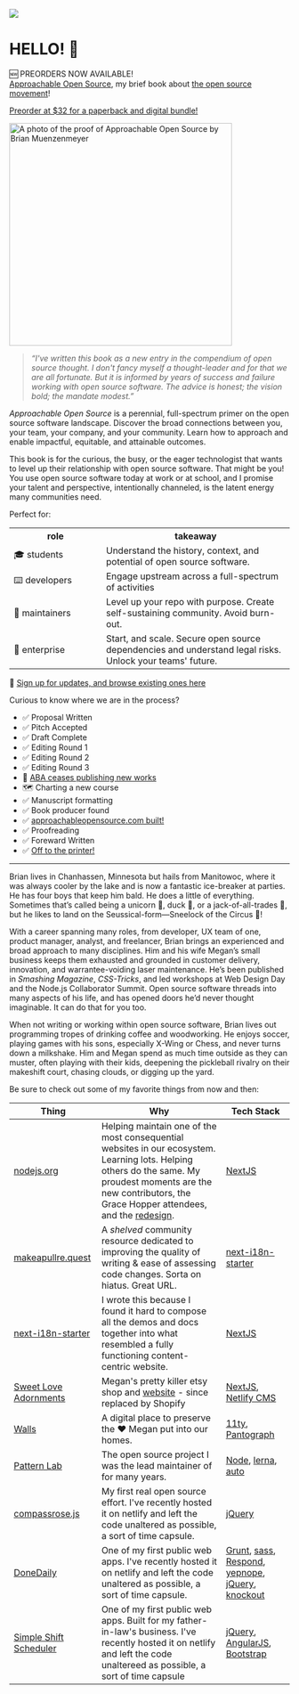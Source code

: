 ![](https://brianmuenzenmeyer.com/favicon-32x32.png) 

# HELLO! 👋

<p>
 🆕 PREORDERS NOW AVAILABLE!<br/>
 <a href="https://approachableopensource.com/" target="_blank">Approachable Open Source</a>, my brief book about <a href="https://brianmuenzenmeyer.com/hubs/opensource/" target="_blank">the open source movement</a>!<br/>
 </p>

<p>
  <a href="https://2b7cef-ac.myshopify.com/products/approachable-open-source-paperback-ebook-bundle" class="book__signup">Preorder at $32 for a paperback and digital bundle!</a>
</p>

<img src="https://brianmuenzenmeyer.com/img/aos-proof.jpg" alt="A photo of the proof of Approachable Open Source by Brian Muenzenmeyer" width="400"/>

> _“I've written this book as a new entry in the compendium of open source thought. I don't fancy myself a thought-leader and for that we are all fortunate. But it is informed by years of success and failure working with open source software. The advice is honest; the vision bold; the mandate modest.”_

<em>Approachable Open Source</em> is a perennial, full-spectrum primer on the open source software landscape. Discover the broad connections between you, your team, your company, and your community. Learn how to approach and enable impactful, equitable, and attainable outcomes.

This book is for the curious, the busy, or the eager technologist that wants to level up their relationship with open source software. That might be you! You use open source software today at work or at school, and I promise your talent and perspective, intentionally channeled, is the latent energy many communities need.

Perfect for:

<table>
  <tr>
    <th style="width: 150px;">role</th>
    <th>takeaway</th>
  </tr>
  <tr>
    <td>🎓 students</td>
    <td>Understand the history, context, and potential of open source software.</td>
  </tr>
  <tr>
    <td>⌨️ developers</td>
    <td>Engage upstream across a full-spectrum of activities</td>
  </tr>
  <tr>
    <td>🔧 maintainers</td>
    <td>Level up your repo with purpose. Create self-sustaining community. Avoid burn-out.</td>
  </tr>
  <tr>
    <td>💼 enterprise</td>
    <td>Start, and scale. Secure open source dependencies and understand legal risks. Unlock your teams' future.</td>
  </tr>
</table>

📗 [Sign up for updates, and browse existing ones here](https://brianmuenzenmeyer.com/book/)

Curious to know where we are in the process?

- ✅ Proposal Written
- ✅ Pitch Accepted
- ✅ Draft Complete
- ✅ Editing Round 1
- ✅ Editing Round 2
- ✅ Editing Round 3
- 🛑 [ABA ceases publishing new works](https://brianmuenzenmeyer.com/posts/2024-open-source-open-doors/)
- 🗺️ Charting a new course
- ✅ Manuscript formatting
- ✅ Book producer found
- ✅ <a href="https://approachableopensource.com">approachableopensource.com built!</a></li>
- ✅ Proofreading
- ✅ Foreward Written
- ✅ <a href="https://brianmuenzenmeyer.com/posts/2024-approachable-open-source/">Off to the printer!</a>

---

Brian lives in Chanhassen, Minnesota but hails from Manitowoc, where it was always cooler by the lake and is now a fantastic ice-breaker at parties. He has four boys that keep him bald. He does a little of everything. Sometimes that’s called being a unicorn 🦄, duck 🦆, or a jack-of-all-trades 🧰, but he likes to land on the Seussical-form—Sneelock of the Circus 🎪!

With a career spanning many roles, from developer, UX team of one, product manager, analyst, and freelancer, Brian brings an experienced and broad approach to many disciplines. Him and his wife Megan’s small business keeps them exhausted and grounded in customer delivery, innovation, and warrantee-voiding laser maintenance. He’s been published in _Smashing Magazine_, _CSS-Tricks_, and led workshops at Web Design Day and the Node.js Collaborator Summit. Open source software threads into many aspects of his life, and has opened doors he’d never thought imaginable. It can do that for you too.

When not writing or working within open source software, Brian lives out programming tropes of drinking coffee and woodworking. He enjoys soccer, playing games with his sons, especially X-Wing or Chess, and never turns down a milkshake. Him and Megan spend as much time outside as they can muster, often playing with their kids, deepening the pickleball rivalry on their makeshift court, chasing clouds, or digging up the yard.

Be sure to check out some of my favorite things from now and then:

| Thing | Why | Tech Stack | 
| - | - | - |
| [nodejs.org](https://nodejs.org) | Helping maintain one of the most consequential websites in our ecosystem. Learning lots. Helping others do the same. My proudest moments are the new contributors, the Grace Hopper attendees, and the [redesign](https://nodejs.org/en/blog/announcements/diving-into-the-nodejs-website-redesign). | [NextJS](https://nextjs.org/) |
| [makeapullre.quest](https://www.makeapullre.quest/) | A _shelved_ community resource dedicated to improving the quality of writing & ease of assessing code changes. Sorta on hiatus. Great URL. | [next-i18n-starter](https://github.com/bmuenzenmeyer/next-i18n-starter) | 
| [next-i18n-starter](https://github.com/bmuenzenmeyer/next-i18n-starter) | I wrote this because I found it hard to compose all the demos and docs together into what resembled a fully functioning content-centric website. | [NextJS](https://nextjs.org/) | 
| [Sweet Love Adornments](https://sweetloveadornments.etsy.com) | Megan's pretty killer etsy shop and [website](https://www.sweetloveadornments.com/) - since replaced by Shopify | [NextJS](https://nextjs.org/), [Netlify CMS](https://www.netlifycms.org/) |
| [Walls](https://brianmuenzenmeyer.com/walls/) | A digital place to preserve the ❤️ Megan put into our homes. | [11ty](https://www.11ty.dev/), [Pantograph](https://github.com/bmuenzenmeyer/pantograph) | 
| [Pattern Lab](https://patternlab.io/) | The open source project I was the lead maintainer of for many years. | [Node](https://nodejs.org/en/), [lerna](https://lerna.js.org/), [auto](https://intuit.github.io/auto/) |
| [compassrose.js](https://compassrose.netlify.app/) | My first real open source effort. I've recently hosted it on netlify and left the code unaltered as possible, a sort of time capsule.  | [jQuery](https://jquery.com/) | 
| [DoneDaily](https://donedaily.netlify.app/) | One of my first public web apps. I've recently hosted it on netlify and left the code unaltered as possible, a sort of time capsule. | [Grunt](https://gruntjs.com/), [sass](https://sass-lang.com/), [Respond](https://github.com/scottjehl/Respond), [yepnope](https://github.com/SlexAxton/yepnope.js/), [jQuery](https://jquery.com/), [knockout](https://knockoutjs.com/) | 
| [Simple Shift Scheduler](https://simpleshiftscheduler.netlify.app/) | One of my first public web apps. Built for my father-in-law's business. I've recently hosted it on netlify and left the code unaltereed as possible, a sort of time capsule | [jQuery](https://jquery.com/), [AngularJS](https://angularjs.org/), [Bootstrap](https://getbootstrap.com/) |
